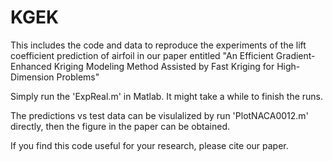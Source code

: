 # KGEK

This includes the code and data to reproduce the experiments of the lift coefficient prediction of airfoil in our paper entitled "An Efficient Gradient-Enhanced Kriging Modeling Method Assisted by Fast Kriging for High-Dimension Problems"

Simply run the 'ExpReal.m' in Matlab. It might take a while to finish the runs.

The predictions vs test data can be visulalized by run 'PlotNACA0012.m' directly, then the figure in the paper can be obtained.

If you find this code useful for your research, please cite our paper.
